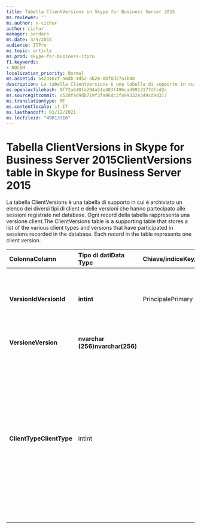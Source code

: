 ```yaml
---
title: Tabella ClientVersions in Skype for Business Server 2015
ms.reviewer: ''
ms.author: v-cichur
author: cichur
manager: serdars
ms.date: 3/9/2015
audience: ITPro
ms.topic: article
ms.prod: skype-for-business-itpro
f1.keywords:
- NOCSH
localization_priority: Normal
ms.assetid: 542316cf-a6db-4d52-ab28-8bf6d27a3b48
description: La tabella ClientVersions è una tabella di supporto in cui è archiviato un elenco dei diversi tipi di client e delle versioni che hanno partecipato alle sessioni registrate nel database. Ogni record della tabella rappresenta una versione client.
ms.openlocfilehash: 9f72a640fa294a51e483f496cad9913177dfcd2c
ms.sourcegitcommit: c528fad9db719f3fa96dc3fa99332a349cd9d317
ms.translationtype: MT
ms.contentlocale: it-IT
ms.lasthandoff: 01/12/2021
ms.locfileid: "49813316"
---
```

# <a name="clientversions-table-in-skype-for-business-server-2015"></a><span data-ttu-id="90178-104">Tabella ClientVersions in Skype for Business Server 2015</span><span class="sxs-lookup"><span data-stu-id="90178-104">ClientVersions table in Skype for Business Server 2015</span></span>
 
<span data-ttu-id="90178-p102">La tabella ClientVersions è una tabella di supporto in cui è archiviato un elenco dei diversi tipi di client e delle versioni che hanno partecipato alle sessioni registrate nel database. Ogni record della tabella rappresenta una versione client.</span><span class="sxs-lookup"><span data-stu-id="90178-p102">The ClientVersions table is a supporting table that stores a list of the various client types and versions that have participated in sessions recorded in the database. Each record in the table represents one client version.</span></span>
  
|<span data-ttu-id="90178-107">**Colonna**</span><span class="sxs-lookup"><span data-stu-id="90178-107">**Column**</span></span>|<span data-ttu-id="90178-108">**Tipo di dati**</span><span class="sxs-lookup"><span data-stu-id="90178-108">**Data Type**</span></span>|<span data-ttu-id="90178-109">**Chiave/indice**</span><span class="sxs-lookup"><span data-stu-id="90178-109">**Key/Index**</span></span>|<span data-ttu-id="90178-110">**Dettagli**</span><span class="sxs-lookup"><span data-stu-id="90178-110">**Details**</span></span>|
|:-----|:-----|:-----|:-----|
|<span data-ttu-id="90178-111">**VersionId**</span><span class="sxs-lookup"><span data-stu-id="90178-111">**VersionId**</span></span> <br/> |<span data-ttu-id="90178-112">**int**</span><span class="sxs-lookup"><span data-stu-id="90178-112">**int**</span></span> <br/> |<span data-ttu-id="90178-113">Principale</span><span class="sxs-lookup"><span data-stu-id="90178-113">Primary</span></span>  <br/> |<span data-ttu-id="90178-114">Numero univoco che identifica il tipo di client e la versione.</span><span class="sxs-lookup"><span data-stu-id="90178-114">Unique number identifying this client type and version.</span></span>  <br/> |
|<span data-ttu-id="90178-115">**Versione**</span><span class="sxs-lookup"><span data-stu-id="90178-115">**Version**</span></span> <br/> |<span data-ttu-id="90178-116">**nvarchar (256)**</span><span class="sxs-lookup"><span data-stu-id="90178-116">**nvarchar(256)**</span></span> <br/> ||<span data-ttu-id="90178-117">Nome della versione.</span><span class="sxs-lookup"><span data-stu-id="90178-117">Version name.</span></span>  <br/> |
|<span data-ttu-id="90178-118">**ClientType**</span><span class="sxs-lookup"><span data-stu-id="90178-118">**ClientType**</span></span> <br/> |<span data-ttu-id="90178-119">int</span><span class="sxs-lookup"><span data-stu-id="90178-119">int</span></span>  <br/> ||<span data-ttu-id="90178-120">Specifica il tipo di client usato nella sessione.</span><span class="sxs-lookup"><span data-stu-id="90178-120">Specifies the type of client used in the session.</span></span> <span data-ttu-id="90178-121">Per ulteriori informazioni, vedere la [Tabella UserAgentDef](useragentdef.md) .</span><span class="sxs-lookup"><span data-stu-id="90178-121">See the [UserAgentDef table](useragentdef.md) for more information.</span></span> <br/> <span data-ttu-id="90178-122">Questo campo è stato introdotto in Microsoft Lync Server 2013.</span><span class="sxs-lookup"><span data-stu-id="90178-122">This field was introduced in Microsoft Lync Server 2013.</span></span>  <br/> |
   

